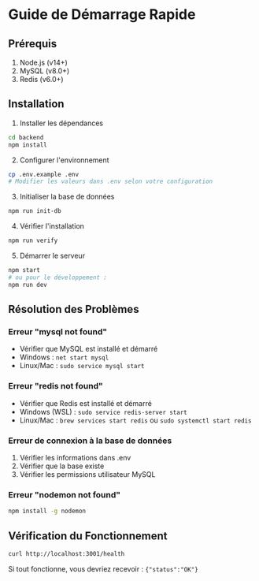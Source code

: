 # Guide de Démarrage Rapide

## Prérequis
1. Node.js (v14+)
2. MySQL (v8.0+)
3. Redis (v6.0+)

## Installation

1. Installer les dépendances
```bash
cd backend
npm install
```

2. Configurer l'environnement
```bash
cp .env.example .env
# Modifier les valeurs dans .env selon votre configuration
```

3. Initialiser la base de données
```bash
npm run init-db
```

4. Vérifier l'installation
```bash
npm run verify
```

5. Démarrer le serveur
```bash
npm start
# ou pour le développement :
npm run dev
```

## Résolution des Problèmes

### Erreur "mysql not found"
- Vérifier que MySQL est installé et démarré
- Windows : `net start mysql`
- Linux/Mac : `sudo service mysql start`

### Erreur "redis not found"
- Vérifier que Redis est installé et démarré
- Windows (WSL) : `sudo service redis-server start`
- Linux/Mac : `brew services start redis` ou `sudo systemctl start redis`

### Erreur de connexion à la base de données
1. Vérifier les informations dans .env
2. Vérifier que la base existe
3. Vérifier les permissions utilisateur MySQL

### Erreur "nodemon not found"
```bash
npm install -g nodemon
```

## Vérification du Fonctionnement
```bash
curl http://localhost:3001/health
```
Si tout fonctionne, vous devriez recevoir : `{"status":"OK"}`